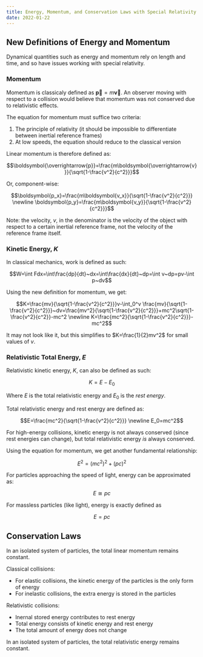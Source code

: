 ```yaml
---
title: Energy, Momentum, and Conservation Laws with Special Relativity
date: 2022-01-22
---
```


## New Definitions of Energy and Momentum

Dynamical quantities such as energy and momentum rely on length and time, and so have issues working with special relativity.

### Momentum

Momentum is classicaly defined as $\boldsymbol{\overrightarrow{p}}=m\boldsymbol{\overrightarrow{v}}$. An observer moving with respect to a collision would believe that momentum was not conserved due to relativistic effects.

The equation for momentum must suffice two criteria:

1. The principle of relativity (it should be impossible to differentiate between inertial reference frames)
2. At low speeds, the equation should reduce to the classical version

Linear momentum is therefore defined as:

$$\boldsymbol{\overrightarrow{p}}=\frac{m\boldsymbol{\overrightarrow{v}}}{\sqrt{1-\frac{v^2}{c^2}}}$$

Or, component-wise:

$$\boldsymbol{p_x}=\frac{m\boldsymbol{v_x}}{\sqrt{1-\frac{v^2}{c^2}}} \newline \boldsymbol{p_y}=\frac{m\boldsymbol{v_y}}{\sqrt{1-\frac{v^2}{c^2}}}$$

Note: the velocity, $v$, in the denominator is the velocity of the object with respect to a certain inertial reference frame, not the velocity of the reference frame itself.

### Kinetic Energy, $K$

In classical mechanics, work is defined as such:

$$W=\int Fdx=\int\frac{dp}{dt}~dx=\int\frac{dx}{dt}~dp=\int v~dp=pv-\int p~dv$$

Using the new definition for momentum, we get:

$$K=\frac{mv}{\sqrt{1-\frac{v^2}{c^2}}}v-\int_0^v \frac{mv}{\sqrt{1-\frac{v^2}{c^2}}}~dv=\frac{mv^2}{\sqrt{1-\frac{v^2}{c^2}}}+mc^2\sqrt{1-\frac{v^2}{c^2}}-mc^2 \newline K=\frac{mc^2}{\sqrt{1-\frac{v^2}{c^2}}}-mc^2$$

It may not look like it, but this simplifies to $K=\frac{1}{2}mv^2$ for small values of $v$.

### Relativistic Total Energy, $E$

Relativistic kinetic energy, $K$, can also be defined as such:

$$K=E-E_0$$

Where $E$ is the total relativistic energy and $E_0$ is the *rest energy*.

Total relativistic energy and rest energy are defined as:

$$E=\frac{mc^2}{\sqrt{1-\frac{v^2}{c^2}}} \newline E_0=mc^2$$

For high-energy collisions, kinetic energy is not always conserved (since rest energies can change), but total relativistic energy *is* always conserved.

Using the equation for momentum, we get another fundamental relationship:

$$E^2=(mc^2)^2+(pc)^2$$

For particles approaching the speed of light, energy can be approximated as:

$$E\cong pc$$

For massless particles (like light), energy is exactly defined as

$$E=pc$$

## Conservation Laws

In an isolated system of particles, the total linear momentum remains constant.

Classical collisions:

- For elastic collisions, the kinetic energy of the particles is the only form of energy
- For inelastic collisions, the extra energy is stored in the particles

Relativistic collisions:

- Inernal stored energy contributes to rest energy
- Total energy consists of kinetic energy and rest energy
- The total amount of energy does not change

In an isolated system of particles, the total relativistic energy remains constant.